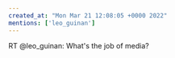 ```yaml
---
created_at: "Mon Mar 21 12:08:05 +0000 2022"
mentions: ['leo_guinan']
---
```


RT @leo_guinan: What's the job of media?
